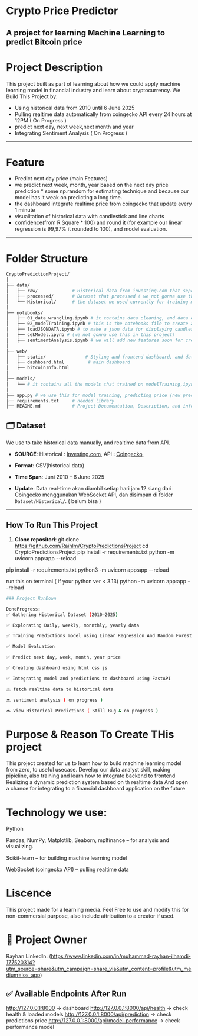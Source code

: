 #  Crypto Price Predictor 

A project for learning Machine Learning to predict Bitcoin price
-----------------------------------------------------------------------------------------------------------------------------

# Project Description
This project built as part of learning about how we could apply machine learning model in financial industry and learn about cryptocurrency. We Build This Project by:
 - Using historical data from 2010 until 6 June 2025
 - Pulling realtime data automatically from coingecko API every 24 hours at 12PM ( On Progress )
 - predict next day, next week,next month and year 
 - Integrating Sentiment Analysis ( On Progress )

-----------------------------------------------------------------------------------------------------------------------------

# Feature
- Predict next day price (main Features)
- we predict next week, month, year based on the next day price prediction * some np.random for estimating technique and because our model has it weak on predicting a long time.
- the dashboard integrate realtime price from coingecko that update every 1 minute
- visualitation of historical data with candlestick and line charts
- confidence(from R Square * 100) and round it (for example our linear regression is 99,97% it rounded to 100), and model evaluation.
-----------------------------------------------------------------------------------------------------------------------------
# Folder Structure
```bash
CryptoPredictionProject/
│
├── data/
│   ├── raw/             # Historical data from investing.com that seperated to historical from 2010 - 2025 24 March, etc
│   ├── processed/       # Dataset that processed ( we not gonna use that for now )
│   └── Historical/      # the dataset we used currently for training model, soon we will update it with realtime data update and store the data there
│
├── notebooks/
│   ├── 01_data_wrangling.ipynb # it contains data cleaning, and data exploration
│   ├── 02_modelTraining.ipynb # this is the notebooks file to create a model before ( we not gonna use this )
│   ├── loadJSONDATA.ipynb # to make a json data for displaying candlestick and line chart in dashboard
│   ├── cekModel.ipynb # (we not gonna use this in this project)
│   ├── sentimentAnalysis.ipynb # we will add new features soon for creating a sentiment analysis and integrate it with the predictions, or just a helper indicator for trading.
│
├── web/
│   ├── static/               # Styling and frontend dashboard, and data for chart
│   ├── dashboard.html         # main dashboard
│   ├── bitcoinInfo.html      
│      
├── models/  
│   └── # it contains all the models that trained on modelTraining,ipynb file, but we not gonna use this in this project.
│
├── app.py # we use this for model training, predicting price (new prediction value every retrain), integrating prediction value to dashboard, and soon will always storing realtime data from realtime API at 12pm, and retrain the model again. Also, it will soon displaying every predictions in historical predictions ( still bug )
├── requirements.txt     # needed library
├── README.md            # Project Documentation, Description, and information
```

## 🗂 Dataset
  We use to take historical data manually, and realtime data from API.

- **SOURCE**: 
Historical : [Investing.com](https://www.investing.com/crypto/bitcoin/historical-data), 
API        : [Coingecko](https://coinmarketcap.com/currencies/bitcoin/historical-data/),

- **Format**: CSV(historical data)

- **Time Span**: Juni 2010 – 6 June 2025

- **Update**: Data real-time akan diambil setiap hari jam 12 siang dari Coingecko menggunakan WebSocket API, dan disimpan di folder `Dataset/Historical/`. ( belum bisa )

---

## How To Run This Project

1. **Clone repositori**:
   git clone https://github.com/Raihlm/CryptoPredictionsProject
   cd CryptoPredictionsProject
   pip install -r requirements.txt
   python -m uvicorn app:app --reload

pip install -r requirements.txt
python3 -m uvicorn app:app --reload


run this on terminal ( if your python ver < 3.13)
python -m uvicorn app:app --reload

```bash
### Project RunDown

DoneProgress:
✅ Gathering Historical Dataset (2010–2025)

✅ Explorating Daily, weekly, monnthly, yearly data

✅ Training Predictions model using Linear Regression And Random Forest

✅ Model Evaluation

✅ Predict next day, week, month, year price

✅ Creating dashboard using html css js

✅ Integrating model and predictions to dashboard using FastAPI

🔜 fetch realtime data to historical data

🔜 sentiment analysis ( on progress )

🔜 View Historical Predictions ( Still Bug & on progress )
```

# Purpose & Reason To Create THis project

This project created for us to learn how to build machine learning model from zero, to useful usecase.
Develop our data analyst skill, making pipieline, also training and learn how to integrate backend to frontend
Realizing a dynamic prediction system based on th realtime data
And open a chance for integrating to a financial dashboard application on the future


# Technology we use:
Python

Pandas, NumPy, Matplotlib, Seaborn, mplfinance – for analysis and visualizing.

Scikit-learn – for building machine learning model

WebSocket (coingecko API) – pulling realtime data


# Liscence

This project made for a learning media. Feel Free to use and modify this for non-commersial purpose, also include attribution to a creator if used.

# 👤 Project Owner
Rayhan
LinkedIn: (https://www.linkedin.com/in/muhammad-rayhan-ilhamdi-177520314?utm_source=share&utm_campaign=share_via&utm_content=profile&utm_medium=ios_app)

## ✅ Available Endpoints After Run

http://127.0.0.1:8000 → dashboard
http://127.0.0.1:8000/api/health → check health & loaded models
http://127.0.0.1:8000/api/prediction → check predictions price
http://127.0.0.1:8000/api/model-performance → check performance model